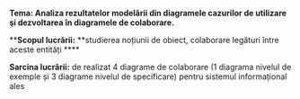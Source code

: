 ****Tema:** Analiza rezultatelor modelării din diagramele cazurilor de
utilizare şi dezvoltarea în diagramele de colaborare.**

****Scopul lucrării:** **studierea noțiunii de obiect, colaborare legături
între aceste entități ****

**Sarcina lucrării:** de realizat 4 diagrame de colaborare (1 diagrama nivelul
de exemple și 3 diagrame nivelul de specificare) pentru sistemul informațional
ales
